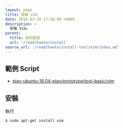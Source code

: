 ```yaml
---
layout: page
title: 安裝 Vim
date: 2018-03-20 17:58:09 +0800
description: >
  安裝 Vim。
parent:
  title: 如何設定
  url: '/read/howto/install'
source_url: '/read/howto/install-tool/vim/index.md'
---
```



## 範例 Script

* [play-ubuntu-18.04-plan/prototype/tool-basic/vim](https://github.com/samwhelp/play-ubuntu-18.04-plan/tree/master/prototype/tool-basic/vim)


## 安裝

執行

``` sh
$ sudo apt-get install vim
```
